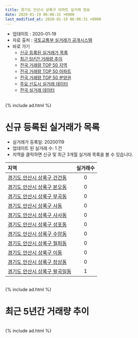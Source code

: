 ```yaml
---
title: 경기도 안산시 상록구 아파트 실거래 정보
date: 2020-01-19 06:06:31 +0900
last_modified_at: 2020-01-19 06:06:31 +0900
---
```


* 업데이트 : 2020-01-19
* 자료 출처 : [국토교통부 실거래가 공개시스템](http://rt.molit.go.kr)
* 바로 가기
    * [신규 등록된 실거래가 목록](#신규-등록된-실거래가-목록)
    * [최근 5년간 거래량 추이](#최근-5년간-거래량-추이)
    * [전국 거래량 TOP 50 지역](https://apt-info.github.io/apt-trade-info/최근-3개월-전국에서-가장-거래가-많이-발생한-지역)
    * [전국 거래량 TOP 50 아파트](https://apt-info.github.io/apt-trade-info/최근-3개월-전국에서-가장-거래가-많이-발생한-아파트)
    * [전국 거래량 TOP 50 분양권](https://apt-info.github.io/apt-trade-info/최근-3개월-전국에서-가장-거래가-많이-발생한-분양권)
    * [주요 신도시 실거래 데이터](https://apt-info.github.io/apt-trade-info/주요-신도시)
    * [전국 실거래 데이터](https://apt-info.github.io/apt-trade-info/전국)

<br>
{% include ad.html %}
<br>

# 신규 등록된 실거래가 목록
* 실거래가 등록일: 20200119
* 업데이트 된 실거래 수: 1 건
* 지역을 클릭하면 신규 및 최근 3개월 실거래 목록을 볼 수 있습니다.


|지역|실거래수|
|:---|:---:|
|[경기도 안산시 상록구 건건동](https://apt-info.github.io/apt-trade-info/경기도-안산시-상록구-건건동)|0|
|[경기도 안산시 상록구 본오동](https://apt-info.github.io/apt-trade-info/경기도-안산시-상록구-본오동)|0|
|[경기도 안산시 상록구 부곡동](https://apt-info.github.io/apt-trade-info/경기도-안산시-상록구-부곡동)|0|
|[경기도 안산시 상록구 사동](https://apt-info.github.io/apt-trade-info/경기도-안산시-상록구-사동)|0|
|[경기도 안산시 상록구 사사동](https://apt-info.github.io/apt-trade-info/경기도-안산시-상록구-사사동)|0|
|[경기도 안산시 상록구 성포동](https://apt-info.github.io/apt-trade-info/경기도-안산시-상록구-성포동)|0|
|[경기도 안산시 상록구 수암동](https://apt-info.github.io/apt-trade-info/경기도-안산시-상록구-수암동)|0|
|[경기도 안산시 상록구 월피동](https://apt-info.github.io/apt-trade-info/경기도-안산시-상록구-월피동)|0|
|[경기도 안산시 상록구 이동](https://apt-info.github.io/apt-trade-info/경기도-안산시-상록구-이동)|0|
|[경기도 안산시 상록구 장상동](https://apt-info.github.io/apt-trade-info/경기도-안산시-상록구-장상동)|0|
|[경기도 안산시 상록구 팔곡일동](https://apt-info.github.io/apt-trade-info/경기도-안산시-상록구-팔곡일동)|1|


<br>
{% include ad.html %}
<br>

# 최근 5년간 거래량 추이


<div style="width:100%;">
    <canvas id="deal_progress" height="200"></canvas>
</div>

<script>
new Chart(document.getElementById("deal_progress"), {
    type: 'line',
    data: {
        labels: ['201501','201502','201503','201504','201505','201506','201507','201508','201509','201510','201511','201512','201601','201602','201603','201604','201605','201606','201607','201608','201609','201610','201611','201612','201701','201702','201703','201704','201705','201706','201707','201708','201709','201710','201711','201712','201801','201802','201803','201804','201805','201806','201807','201808','201809','201810','201811','201812','201901','201902','201903','201904','201905','201906','201907','201908','201909','201910','201911','201912','202001'],
        datasets: [{
            label: '매매',
            pointRadius: 1,
            data: [352, 342, 515, 371, 296, 261, 272, 313, 229, 261, 186, 125, 134, 103, 200, 200, 182, 215, 201, 186, 193, 248, 160, 135, 105, 131, 168, 152, 197, 232, 202, 199, 150, 142, 123, 106, 316, 150, 188, 162, 129, 152, 153, 216, 241, 266, 161, 141, 194, 167, 228, 202, 209, 212, 259, 378, 473, 597, 494, 450, 90],
            borderColor: "rgba(255, 201, 14, 1)",
            backgroundColor: "rgba(255, 201, 14, 0.5)",
            fill: false,
            lineTension: 0
        },{
            label: '전월세',
            pointRadius: 1,
            data: [226, 225, 284, 217, 217, 170, 179, 202, 196, 215, 189, 206, 216, 225, 239, 215, 193, 197, 181, 194, 187, 207, 156, 162, 154, 229, 241, 170, 178, 174, 168, 161, 176, 145, 165, 157, 200, 153, 249, 169, 167, 207, 223, 249, 229, 261, 164, 169, 257, 263, 268, 216, 188, 194, 176, 172, 194, 218, 143, 129, 66],
            borderColor: "rgba(0, 141, 185, 1)",
            backgroundColor: "rgba(0, 141, 185, 0.5)",
            fill: false,
            lineTension: 0
        }
        ]
    },
    options: {
        responsive: true,
        title: {
            display: false
        },
        tooltips: {
            mode: 'index',
            intersect: false
        },
        hover: {
            mode: 'nearest',
            intersect: true
        },
        scales: {
            xAxes: [{
                display: true,
                scaleLabel: {
                    display: true,
                    labelString: '년/월'
                }
            }],
            yAxes: [{
                display: true,
                ticks: {
                    suggestedMin: 0,
                },
                scaleLabel: {
                    display: true,
                    labelString: '실거래 수'
                }
            }]
        }
    }
});

</script>


<br>
{% include ad.html %}
<br>

